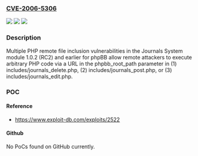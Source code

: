 ### [CVE-2006-5306](https://cve.mitre.org/cgi-bin/cvename.cgi?name=CVE-2006-5306)
![](https://img.shields.io/static/v1?label=Product&message=n%2Fa&color=blue)
![](https://img.shields.io/static/v1?label=Version&message=n%2Fa&color=blue)
![](https://img.shields.io/static/v1?label=Vulnerability&message=n%2Fa&color=brighgreen)

### Description

Multiple PHP remote file inclusion vulnerabilities in the Journals System module 1.0.2 (RC2) and earlier for phpBB allow remote attackers to execute arbitrary PHP code via a URL in the phpbb_root_path parameter in (1) includes/journals_delete.php, (2) includes/journals_post.php, or (3) includes/journals_edit.php.

### POC

#### Reference
- https://www.exploit-db.com/exploits/2522

#### Github
No PoCs found on GitHub currently.


